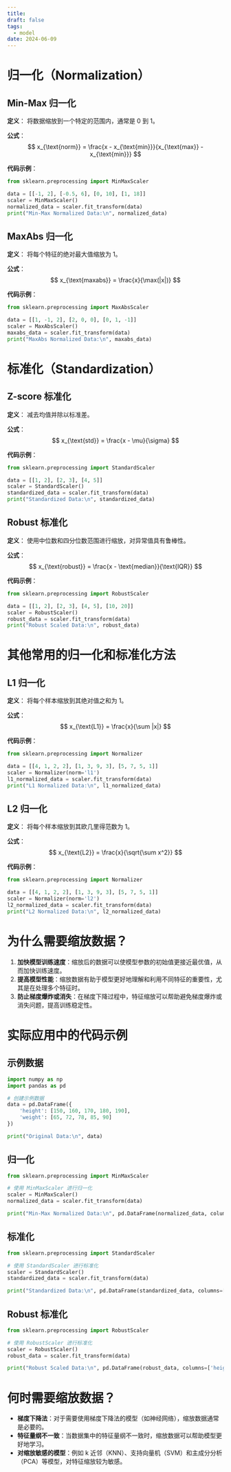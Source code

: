 ```yaml
---
title: 
draft: false
tags:
  - model
date: 2024-06-09
---
```

# 归一化（Normalization）

## Min-Max 归一化

**定义**：
将数据缩放到一个特定的范围内，通常是 0 到 1。

**公式**：
$$
x_{\text{norm}} = \frac{x - x_{\text{min}}}{x_{\text{max}} - x_{\text{min}}}
$$

**代码示例**：
```python
from sklearn.preprocessing import MinMaxScaler

data = [[-1, 2], [-0.5, 6], [0, 10], [1, 18]]
scaler = MinMaxScaler()
normalized_data = scaler.fit_transform(data)
print("Min-Max Normalized Data:\n", normalized_data)
```

## MaxAbs 归一化

**定义**：
将每个特征的绝对最大值缩放为 1。

**公式**：
$$
x_{\text{maxabs}} = \frac{x}{\max(|x|)}
$$

**代码示例**：
```python
from sklearn.preprocessing import MaxAbsScaler

data = [[1, -1, 2], [2, 0, 0], [0, 1, -1]]
scaler = MaxAbsScaler()
maxabs_data = scaler.fit_transform(data)
print("MaxAbs Normalized Data:\n", maxabs_data)
```

# 标准化（Standardization）

## Z-score 标准化

**定义**：
减去均值并除以标准差。

**公式**：
$$
x_{\text{std}} = \frac{x - \mu}{\sigma}
$$

**代码示例**：
```python
from sklearn.preprocessing import StandardScaler

data = [[1, 2], [2, 3], [4, 5]]
scaler = StandardScaler()
standardized_data = scaler.fit_transform(data)
print("Standardized Data:\n", standardized_data)
```

## Robust 标准化

**定义**：
使用中位数和四分位数范围进行缩放，对异常值具有鲁棒性。

**公式**：
$$
x_{\text{robust}} = \frac{x - \text{median}}{\text{IQR}}
$$

**代码示例**：
```python
from sklearn.preprocessing import RobustScaler

data = [[1, 2], [2, 3], [4, 5], [10, 20]]
scaler = RobustScaler()
robust_data = scaler.fit_transform(data)
print("Robust Scaled Data:\n", robust_data)
```

# 其他常用的归一化和标准化方法

## L1 归一化

**定义**：
将每个样本缩放到其绝对值之和为 1。

**公式**：
$$
x_{\text{L1}} = \frac{x}{\sum |x|}
$$

**代码示例**：
```python
from sklearn.preprocessing import Normalizer

data = [[4, 1, 2, 2], [1, 3, 9, 3], [5, 7, 5, 1]]
scaler = Normalizer(norm='l1')
l1_normalized_data = scaler.fit_transform(data)
print("L1 Normalized Data:\n", l1_normalized_data)
```

## L2 归一化

**定义**：
将每个样本缩放到其欧几里得范数为 1。

**公式**：
$$
x_{\text{L2}} = \frac{x}{\sqrt{\sum x^2}}
$$

**代码示例**：
```python
from sklearn.preprocessing import Normalizer

data = [[4, 1, 2, 2], [1, 3, 9, 3], [5, 7, 5, 1]]
scaler = Normalizer(norm='l2')
l2_normalized_data = scaler.fit_transform(data)
print("L2 Normalized Data:\n", l2_normalized_data)
```

# 为什么需要缩放数据？

1. **加快模型训练速度**：缩放后的数据可以使模型参数的初始值更接近最优值，从而加快训练速度。
2. **提高模型性能**：缩放数据有助于模型更好地理解和利用不同特征的重要性，尤其是在处理多个特征时。
3. **防止梯度爆炸或消失**：在梯度下降过程中，特征缩放可以帮助避免梯度爆炸或消失问题，提高训练稳定性。

# 实际应用中的代码示例

## 示例数据
```python
import numpy as np
import pandas as pd

# 创建示例数据
data = pd.DataFrame({
    'height': [150, 160, 170, 180, 190],
    'weight': [65, 72, 78, 85, 90]
})

print("Original Data:\n", data)
```

## 归一化
```python
from sklearn.preprocessing import MinMaxScaler

# 使用 MinMaxScaler 进行归一化
scaler = MinMaxScaler()
normalized_data = scaler.fit_transform(data)

print("Min-Max Normalized Data:\n", pd.DataFrame(normalized_data, columns=['height', 'weight']))
```

## 标准化
```python
from sklearn.preprocessing import StandardScaler

# 使用 StandardScaler 进行标准化
scaler = StandardScaler()
standardized_data = scaler.fit_transform(data)

print("Standardized Data:\n", pd.DataFrame(standardized_data, columns=['height', 'weight']))
```

## Robust 标准化
```python
from sklearn.preprocessing import RobustScaler

# 使用 RobustScaler 进行标准化
scaler = RobustScaler()
robust_data = scaler.fit_transform(data)

print("Robust Scaled Data:\n", pd.DataFrame(robust_data, columns=['height', 'weight']))
```

# 何时需要缩放数据？

- **梯度下降法**：对于需要使用梯度下降法的模型（如神经网络），缩放数据通常是必要的。
- **特征量纲不一致**：当数据集中的特征量纲不一致时，缩放数据可以帮助模型更好地学习。
- **对缩放敏感的模型**：例如 k 近邻（KNN）、支持向量机（SVM）和主成分分析（PCA）等模型，对特征缩放较为敏感。
